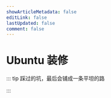 ```yaml
---
showArticleMetadata: false
editLink: false
lastUpdated: false
comment: false
---
```


# Ubuntu 装修

::: tip 
踩过的坑，最后会铺成一条平坦的路

:::
